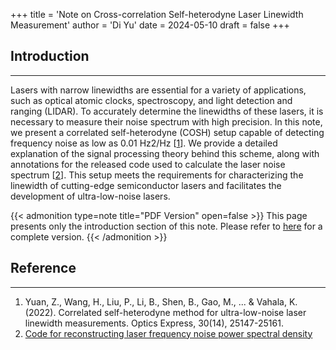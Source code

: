 +++
title = 'Note on Cross-correlation Self-heterodyne Laser Linewidth Measurement'
author = 'Di Yu'
date = 2024-05-10
draft = false
+++

## Introduction

---

Lasers with narrow linewidths are essential for a variety of applications, such as optical atomic clocks, spectroscopy, and light detection and ranging (LIDAR). To accurately determine the linewidths of these lasers, it is necessary to measure their noise spectrum with high precision. In this note, we present a correlated self-heterodyne (COSH) setup capable of detecting frequency noise as low as 0.01 Hz2/Hz [[1](#reference)]. We provide a detailed explanation of the signal processing theory behind this scheme, along with annotations for the released code used to calculate the laser noise spectrum \[[2](#reference)]. This setup meets the requirements for characterizing the linewidth of cutting-edge semiconductor lasers and facilitates the development of ultra-low-noise lasers.

{{< admonition type=note title="PDF Version" open=false >}}
This page presents only the introduction section of this note. Please refer to [here](/posts/note-linewidth-measurement/Note_linewidth_measurement.pdf) for a complete version.
{{< /admonition >}}

## Reference

---

1. Yuan, Z., Wang, H., Liu, P., Li, B., Shen, B., Gao, M., ... & Vahala, K. (2022). Correlated self-heterodyne method for ultra-low-noise laser linewidth measurements. Optics Express, 30(14), 25147-25161.
2. [Code for reconstructing laser frequency noise power spectral density](https://github.com/MaodongGao/pycosh)